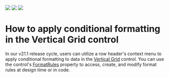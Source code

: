 <!-- default badges list -->
![](https://img.shields.io/endpoint?url=https://codecentral.devexpress.com/api/v1/VersionRange/128638813/21.1.2%2B)
[![](https://img.shields.io/badge/Open_in_DevExpress_Support_Center-FF7200?style=flat-square&logo=DevExpress&logoColor=white)](https://supportcenter.devexpress.com/ticket/details/E4106)
[![](https://img.shields.io/badge/📖_How_to_use_DevExpress_Examples-e9f6fc?style=flat-square)](https://docs.devexpress.com/GeneralInformation/403183)
<!-- default badges end -->
# How to apply conditional formatting in the Vertical Grid control

In our v21.1 release cycle, users can utilize a row header's context menu to apply conditional formatting to data in the [Vertical Grid](https://docs.devexpress.com/WindowsForms/2449/controls-and-libraries/vertical-grid?v=21.1) control. You can use the control's [FormatRules](https://docs.devexpress.com/WindowsForms/DevExpress.XtraVerticalGrid.VGridControl.FormatRules?v=21.1) property to access, create, and modify format rules at design time or in code.

